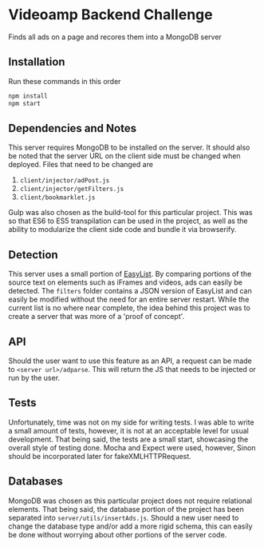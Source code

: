 # Videoamp Backend Challenge
Finds all ads on a page and recores them into a MongoDB server

## Installation
Run these commands in this order

```bash
npm install
npm start
```
## Dependencies and Notes
This server requires MongoDB to be installed on the server. It should also be noted that the server URL on the client side must be changed when deployed. Files that need to be changed are
1. `client/injector/adPost.js`
2. `client/injector/getFilters.js`
3. `client/bookmarklet.js`

Gulp was also chosen as the build-tool for this particular project. This was so that ES6 to ES5 transpilation can be used in the project, as well as the ability to modularize the client side code and bundle it via browserify.

## Detection
This server uses a small portion of [EasyList](https://easylist.github.io/). By comparing portions of the source text on elements such as iFrames and videos, ads can easily be detected. The ```filters``` folder contains a JSON version of EasyList and can easily be modified without the need for an entire server restart. While the current list is no where near complete, the idea behind this project was to create a server that was more of a 'proof of concept'.

## API
Should the user want to use this feature as an API, a request can be made to `<server url>/adparse`. This will return the JS that needs to be injected or run by the user.

## Tests
Unfortunately, time was not on my side for writing tests. I was able to write a small amount of tests, however, it is not at an acceptable level for usual development. That being said, the tests are a small start, showcasing the overall style of testing done. Mocha and Expect were used, however, Sinon should be incorporated later for fakeXMLHTTPRequest.

## Databases
MongoDB was chosen as this particular project does not require relational elements. That being said, the database portion of the project has been separated into `server/utils/insertAds.js`. Should a new user need to change the database type and/or add a more rigid schema, this can easily be done without worrying about other portions of the server code.
